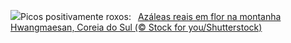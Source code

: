 ![](https://www.bing.com/th?id=OHR.HwangmaesanAzaleas_PT-BR1848101696_UHD.jpg&w=1000)Picos positivamente roxos:&nbsp;&ensp;[Azáleas reais em flor na montanha Hwangmaesan, Coreia do Sul (© Stock for you/Shutterstock)](https://www.bing.com/th?id=OHR.HwangmaesanAzaleas_PT-BR1848101696_UHD.jpg)
<br><br/>
